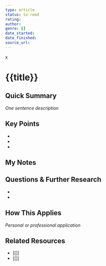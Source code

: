 ```yaml
---
type: article
status: to-read
rating: 
author: 
genre: []
date_started: 
date_finished: 
source_url: 
---
```

x
# {{title}}

## Quick Summary
*One sentence description*

## Key Points
- 
- 
- 

## My Notes


## Questions & Further Research
- 
- 

## How This Applies
*Personal or professional application*

## Related Resources
- [[]]
- [[]]